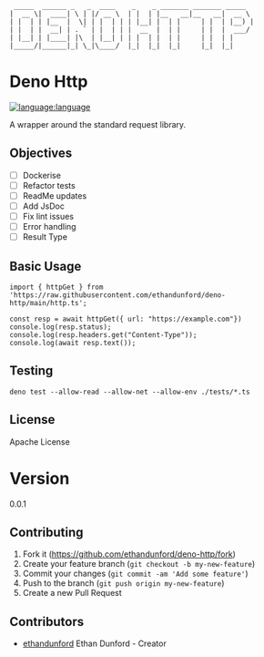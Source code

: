 ```
 _____  ______ _   _  ____    _    _ _______ _______ _____  
|  __ \|  ____| \ | |/ __ \  | |  | |__   __|__   __|  __ \ 
| |  | | |__  |  \| | |  | | | |__| |  | |     | |  | |__) |
| |  | |  __| | . ` | |  | | |  __  |  | |     | |  |  ___/ 
| |__| | |____| |\  | |__| | | |  | |  | |     | |  | |     
|_____/|______|_| \_|\____/  |_|  |_|  |_|     |_|  |_|
```

# Deno Http

[![language:language](https://img.shields.io/badge/language-deno-black)]()

A wrapper around the standard request library.

## Objectives

- [ ] Dockerise
- [ ] Refactor tests
- [ ] ReadMe updates
- [ ] Add JsDoc
- [ ] Fix lint issues
- [ ] Error handling
- [ ] Result Type

## Basic Usage

```
import { httpGet } from 'https://raw.githubusercontent.com/ethandunford/deno-http/main/http.ts';

const resp = await httpGet({ url: "https://example.com"})
console.log(resp.status);
console.log(resp.headers.get("Content-Type"));
console.log(await resp.text());
```

## Testing

```
deno test --allow-read --allow-net --allow-env ./tests/*.ts
```

## License

Apache License

# Version

0.0.1

## Contributing

1. Fork it (<https://github.com/ethandunford/deno-http/fork>)
2. Create your feature branch (`git checkout -b my-new-feature`)
3. Commit your changes (`git commit -am 'Add some feature'`)
4. Push to the branch (`git push origin my-new-feature`)
5. Create a new Pull Request

## Contributors

- [ethandunford](https://github.com/ethandunford) Ethan Dunford - Creator
